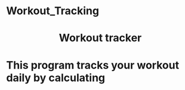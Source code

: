 # Workout_Tracking
<h1 align = "center">Workout tracker<h1>
 <p>This program tracks your workout daily by calculating 
